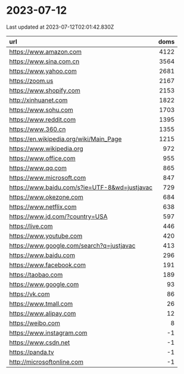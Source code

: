 # 2023-07-12

<!-- BEGIN -->
Last updated at 2023-07-12T02:01:42.830Z

url | doms
:- | -:
https://www.amazon.com | 4122
https://www.sina.com.cn | 3564
https://www.yahoo.com | 2681
https://zoom.us | 2167
https://www.shopify.com | 2153
http://xinhuanet.com | 1822
https://www.sohu.com | 1703
https://www.reddit.com | 1395
https://www.360.cn | 1355
https://en.wikipedia.org/wiki/Main_Page | 1215
https://www.wikipedia.org | 972
https://www.office.com | 955
https://www.qq.com | 865
https://www.microsoft.com | 847
https://www.baidu.com/s?ie=UTF-8&wd=justjavac | 729
https://www.okezone.com | 684
https://www.netflix.com | 638
https://www.jd.com/?country=USA | 597
https://live.com | 446
https://www.youtube.com | 420
https://www.google.com/search?q=justjavac | 413
https://www.baidu.com | 296
https://www.facebook.com | 191
https://taobao.com | 189
https://www.google.com | 93
https://vk.com | 86
https://www.tmall.com | 26
https://www.alipay.com | 12
https://weibo.com | 8
https://www.instagram.com | -1
https://www.csdn.net | -1
https://panda.tv | -1
http://microsoftonline.com | -1
<!-- END -->
